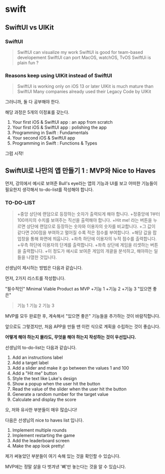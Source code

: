 # swift

## SwiftUI vs UIKit


### SwiftUI

>SwiftUI can visualize my work
>SwiftUI is good for team-based developement
>SwiftUI can port MacOS, watchOS, TvOS
>SwiftUi is plain fun ?


### Reasons keep using UIKit instead of SwiftUI

>SwiftUI is working only on iOS 13 or later
>UIKit is much mature than SwiftUI
>Many companies already used their Legacy Code by UIKit


그러니까, 둘 다 공부해야 한다.



해당 과정은 5개의 이정표를 갖는다.

1. Your first iOS & SwiftUI app : an app from scratch
2. Your first iOS & SwiftUI app : polishing the app
3. Programming in Swift : Fundamentals
4. Your second iOS & SwiftUI app
5. Programming in Swift : Functions & Types

그럼 시작!

## SwiftUI로 나만의 앱 만들기 1 : MVP와 Nice to Haves

먼저, 강의에서 예시로 보여준 Bull's eye라는 앱의 기능과 UI를 보고 어떠한 기능들이 필요한지 생각해서 to-do-list를 작성해야 합니다.


### TO-DO-LIST

>+중앙 상단에 랜덤으로 등장하는 숫자가 출력되게 해야 합니다.
>+정중앙에 1부터 100까지의 수치를 보여주는 직선을 출력해야 합니다.
>+Hit me! 라는 버튼을 누르면 상단에 랜덤으로 등장하는 숫자와 이용자의 숫자를 비교합니다.
>+그 값이 같다면 200점을 부여하고 멀어질 수록 적은 점수를 부여합니다.
>+해당 값을 팝업창을 통해 화면에 띄웁니다.
>+좌측 하단에 이용자의 누적 점수를 출력합니다.
>+우측 하단에 이용자의 단계를 출력합니다.
>+좌측 상단에 게임을 리셋하는 버튼을 출력합니다.
>+이 정도가 예시로 보여준 게임의 개괄을 분석하고, 해야하는 일들을 나열한 것입니다.



선생님이 제시하는 방법은 다음과 같습니다.

먼저, 2가지 리스트를 작성합니다.

"필수적인" Minimal Viable Product as MVP
+기능 1
+기능 2
+기능 3
"있으면 좋은"
>기능 1
>기능 2
>기능 3

MVP를 모두 완료한 후, 계속해서 "있으면 좋은" 기능들을 추가하는 것이 바람직합니다.

앞으로도 그렇겠지만, 처음 APP을 만들 땐 이런 식으로 계획을 수립하는 것이 좋습니다.

**어떻게 해야 하는지 몰라도, 무엇을 해야 하는지 작성하는 것이 우선입니다.**

선생님의 to-do-list는 다음과 같습니다.

1. Add an instructions label
2. Add a target label
3. Add a slider and make it go between the values 1 and 100
4. Add a "Hit me" button
5. Style the text like Luke's design
6. Show a popup when the user hit the button
7. Read the value of the slider when the user hit the button
8. Generate a random number for the target value
9. Calculate and display the score


오, 저와 유사한 부분들이 매우 많습니다!



다음은 선생님의 nice to haves list 입니다.

1. Implement multiple rounds
2. Implement restarting the game
3. Add the leaderboard screen
4. Make the app look pretty!

제가 써놓았던 부분들이 여기 속해 있는 것을 확인할 수 있습니다.

MVP에는 정말 살을 다 벗겨낸 '뼈'만 놓는다는 것을 알 수 있습니다.

